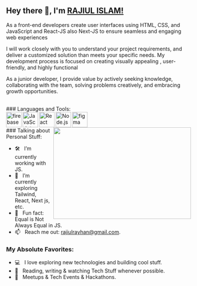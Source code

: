 ## Hey there 👋, I'm [RAJIUL ISLAM!](https://github.com/iampavangandhi/)
<p>As a front-end developers create user interfaces using HTML, CSS, and JavaScript and React-JS also Next-JS to ensure seamless and engaging web experiences</p>
<p>I will work closely with you to understand your project requirements, and deliver a customized solution than meets your specific needs. My development process is focused on creating visually appealing , user-friendly, and highly functional</p>
<p>As a junior developer, I provide value by actively seeking knowledge, collaborating with the team, solving problems creatively, and embracing growth opportunities. </p>
<p></p>
<br>
### Languages and Tools:
<br>
<a href="https://firebase.google.com/" target="_blank"> <img align="left" src="https://raw.githubusercontent.com/rahul-jha98/github_readme_icons/main/language_and_tools/square/firebase/firebase.svg" alt="firebase" height ="42px"/> </a>
<a href="https://developer.mozilla.org/en-US/docs/Web/JavaScript" target="_blank"> <img align="left" alt="JavaScript" height ="42px"  src="https://raw.githubusercontent.com/rahul-jha98/github_readme_icons/main/language_and_tools/square/javascript/javascript.svg"> </a>
<a href="https://reactjs.org/" target="_blank"> <img align="left" alt="React" height ="42px" src="https://raw.githubusercontent.com/rahul-jha98/github_readme_icons/main/language_and_tools/square/react/react.svg"></a>
<a href="https://nodejs.org" target="_blank"><img align="left" alt="Node.js" height ="42px" src="https://raw.githubusercontent.com/rahul-jha98/github_readme_icons/main/language_and_tools/square/node/node.svg"></a>
<a href="https://www.figma.com/" target="_blank"> <img src="https://raw.githubusercontent.com/rahul-jha98/github_readme_icons/main/language_and_tools/square/figma/figma.svg" alt="figma" height='42px'/> </a>
<br>
<img align="right" height="250" width="375" alt="" src="https://raw.githubusercontent.com/iampavangandhi/iampavangandhi/master/gifs/coder.gif" />
### Talking about Personal Stuff:

- 🛠 &nbsp; I’m currently working with JS.
- 🚀 &nbsp; I’m currently exploring Tailwind, React, Next js, etc. 
- 👾 &nbsp; Fun fact: Equal is Not Always Equal in JS.
- 📫 &nbsp; Reach me out: rajiulrayhan@gmail.com.

### My Absolute Favorites:

- 💻 &nbsp; I love exploring new technologies and building cool stuff.
- 📰 &nbsp; Reading, writing & watching Tech Stuff whenever possible.
- 🍕 &nbsp; Meetups & Tech Events & Hackathons.
